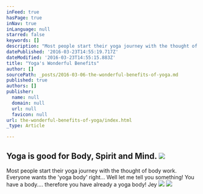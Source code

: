 ```yaml
---
inFeed: true
hasPage: true
inNav: true
inLanguage: null
starred: false
keywords: []
description: "Most people start their yoga journey with the thought of body work. Everyone wants the 'yoga body' right... Well let me tell you something! You have a body.... therefore you have already a yoga body! Jey\_ "
datePublished: '2016-03-23T14:55:19.717Z'
dateModified: '2016-03-23T14:55:15.883Z'
title: "Yoga's Wonderful Benefits"
author: []
sourcePath: _posts/2016-03-06-the-wonderful-benefits-of-yoga.md
published: true
authors: []
publisher:
  name: null
  domain: null
  url: null
  favicon: null
url: the-wonderful-benefits-of-yoga/index.html
_type: Article

---
```

## Yoga is good for Body, Spirit and Mind. ![](https://s3-us-west-2.amazonaws.com/the-grid-img/p/82e754d930c09584f48751ab4c651fd438e8ca7a.jpg)

Most people start their yoga journey with the thought of body work. Everyone wants the 'yoga body' right... Well let me tell you something! You have a body.... therefore you have already a yoga body! Jey  ![](https://s3-us-west-2.amazonaws.com/the-grid-img/p/10673ce4900969634a3abbc12e2a39305f1522bf.png)
![](https://the-grid-user-content.s3-us-west-2.amazonaws.com/4274f459-9f00-4d7f-9fbe-0165bbf50a52.jpg)